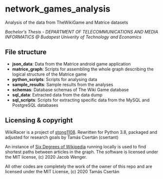 # network_games_analysis
Analysis of the data from TheWikiGame and Matrice datasets

*Bachelor's Thesis - DEPARTMENT OF TELECOMMUNICATIONS AND MEDIA INFORMATICS @ Budapest Univerity of Technology and Economics*

## File structure
* **json_data**: Data from the Matrice android game application
* **matrice_graph**: Scripts for assembling the whole graph describing the logical structure of the Matrice game
* **python_scripts**: Scripts for analysing data
* **sample_results**: Sample results from the analyses
* **schemas**: Database schemas of The Wiki Game database
* **sql_data**: Extracted data from the data dump
* **sql_scripts**: Scripts for extracting specific data from the MySQL and PostgreSQL databases

## Licensing & copyright

WikiRacer is a project of [stong1108](https://github.com/stong1108/WikiRacer). Rewritten for Python 3.8, packaged and 
adjusted for research goals by Tamás Csertán (csertant)

An instance of [Six Degrees of Wikipedia](https://github.com/jwngr/sdow) running locally is used to find shortest paths between 
articles in the graph. The software is licensed under the MIT license, (c) 2020 Jacob Wenger.

All other codes are completely the work of the owner of this repo and are licensed under the MIT License, 
(c) 2020 Tamás Csertán
